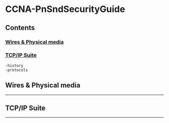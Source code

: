 # CCNA-PnSndSecurityGuide  
## Contents  
### [Wires & Physical media ](#wires--physical-media)  
### [TCP/IP Suite](#tcpip-suite)  
	-history   
	-protocols  
## Wires & Physical media  
------ 
## TCP/IP Suite  
------
